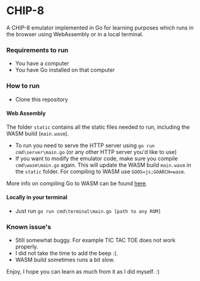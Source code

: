 # CHIP-8
A CHIP-8 emulator implemented in Go for learning purposes which runs in the browser using WebAssembly or in a local terminal.

### Requirements to run
* You have a computer
* You have Go installed on that computer

### How to run
* Clone this repository

#### Web Assembly
The folder ```static``` contains all the static files needed to run, including the WASM build (```main.wasm```). 
* To run you need to serve the HTTP server using ```go run cmd\server\main.go``` (or any other HTTP server you'd like to use)
* If you want to modify the emulator code, make sure you compile ```cmd\wasm\main.go``` again. This will update the WASM build ```main.wasm``` in the ```static``` folder. For compiling to WASM use ```GOOS=js;GOARCH=wasm```.

More info on compiling Go to WASM can be found [here](https://github.com/golang/go/wiki/WebAssembly).

#### Locally in your terminal
* Just run ```go run cmd\terminal\main.go [path to any ROM]```

### Known issue's
* Still somewhat buggy. For example TIC TAC TOE does not work properly.
* I did not take the time to add the beep :(.
* WASM build sometimes runs a bit slow.

Enjoy, I hope you can learn as much from it as I did myself. :)
